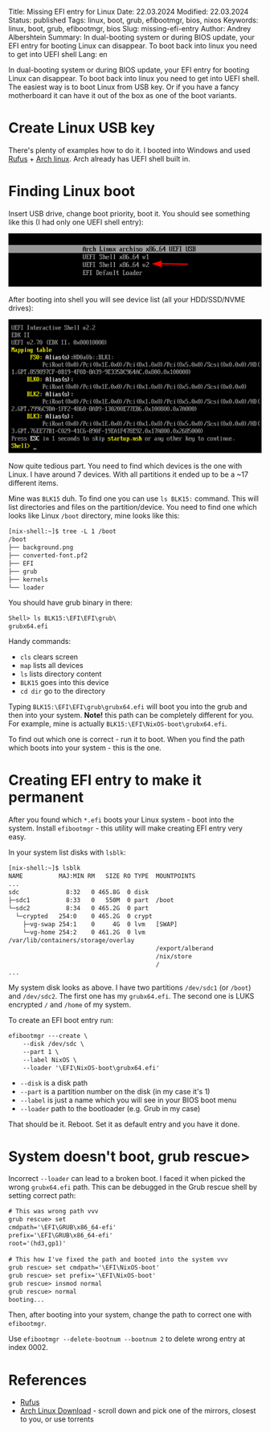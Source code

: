 Title: Missing EFI entry for Linux
Date: 22.03.2024
Modified: 22.03.2024
Status: published
Tags: linux, boot, grub, efibootmgr, bios, nixos
Keywords: linux, boot, grub, efibootmgr, bios
Slug: missing-efi-entry
Author: Andrey Albershtein
Summary: In dual-booting system or during BIOS update, your EFI entry for booting Linux can disappear. To boot back into linux you need to get into UEFI shell
Lang: en

In dual-booting system or during BIOS update, your EFI entry for booting Linux
can disappear. To boot back into linux you need to get into UEFI shell. The
easiest way is to boot Linux from USB key. Or if you have a fancy motherboard it
can have it out of the box as one of the boot variants.

# Create Linux USB key

There's plenty of examples how to do it. I booted into Windows and used
[Rufus][1] + [Arch linux][2]. Arch already has UEFI shell built in.

# Finding Linux boot

Insert USB drive, change boot priority, boot it. You should see something like
this (I had only one UEFI shell entry):

![Arch Linux USB key boot menu](images/arch-linux-boot-menu.png)

After booting into shell you will see device list (all your HDD/SSD/NVME
drives):

![UEFI shell - devices (screenshot taken from Wikipedia)](images/UEFI_shell_2.2_screenshot.png)

Now quite tedious part. You need to find which devices is the one with Linux. I
have around 7 devices. With all partitions it ended up to be a ~17 different
items.

Mine was `BLK15` duh. To find one you can use `ls BLK15:` command. This will
list directories and files on the partition/device. You need to find one which
looks like Linux `/boot` directory, mine looks like this:

```shell
[nix-shell:~]$ tree -L 1 /boot
/boot
├── background.png
├── converted-font.pf2
├── EFI
├── grub
├── kernels
└── loader
```

You should have grub binary in there:

```shell
Shell> ls BLK15:\EFI\EFI\grub\
grubx64.efi
```

Handy commands:

- `cls` clears screen
- `map` lists all devices
- `ls` lists directory content
- `BLK15` goes into this device
- `cd dir` go to the directory

Typing `BLK15:\EFI\EFI\grub\grubx64.efi` will boot you into the grub and
then into your system. **Note!** this path can be completely different for you.
For example, mine is actually `BLK15:\EFI\NixOS-boot\grubx64.efi`.

To find out which one is correct - run it to boot. When you find the path which
boots into your system - this is the one.

# Creating EFI entry to make it permanent

After you found which `*.efi` boots your Linux system - boot into the system.
Install `efibootmgr` - this utility will make creating EFI entry very easy.

In your system list disks with `lsblk`:

```shell
[nix-shell:~]$ lsblk
NAME          MAJ:MIN RM   SIZE RO TYPE  MOUNTPOINTS
...
sdc             8:32   0 465.8G  0 disk
├─sdc1          8:33   0   550M  0 part  /boot
└─sdc2          8:34   0 465.2G  0 part
  └─crypted   254:0    0 465.2G  0 crypt
    ├─vg-swap 254:1    0     4G  0 lvm   [SWAP]
    └─vg-home 254:2    0 461.2G  0 lvm   /var/lib/containers/storage/overlay
                                         /export/alberand
                                         /nix/store
                                         /
...
```

My system disk looks as above. I have two partitions `/dev/sdc1` (or `/boot`)
and `/dev/sdc2`. The first one has my `grubx64.efi`. The second one is LUKS
encrypted `/` and `/home` of my system.

To create an EFI boot entry run:

```shell
efibootmgr ---create \
    --disk /dev/sdc \
    --part 1 \
    --label NixOS \
    --loader '\EFI\NixOS-boot\grubx64.efi'
```

- `--disk` is a disk path
- `--part` is a partition number on the disk (in my case it's 1)
- `--label` is just a name which you will see in your BIOS boot menu
- `--loader` path to the bootloader (e.g. Grub in my case)

That should be it. Reboot. Set it as default entry and you have it done.

# System doesn't boot, grub rescue>

Incorrect `--loader` can lead to a broken boot. I faced it when picked the wrong
`grubx64.efi` path. This can be debugged in the Grub rescue shell by setting
correct path:

```shell
# This was wrong path vvv
grub rescue> set
cmdpath='\EFI\GRUB\x86_64-efi'
prefix='\EFI\GRUB\x86_64-efi'
root='(hd3,gp1)'

# This how I've fixed the path and booted into the system vvv
grub rescue> set cmdpath='\EFI\NixOS-boot'
grub rescue> set prefix='\EFI\NixOS-boot'
grub rescue> insmod normal
grub rescue> normal
booting...
```

Then, after booting into your system, change the path to correct one with
`efibootmgr`. 

Use `efibootmgr --delete-bootnum --bootnum 2` to delete wrong entry at index
0002.

# References

- [Rufus][1]
- [Arch Linux Download][2] - scroll down and pick one of the mirrors, closest to
  you, or use torrents

[1]: https://rufus.ie/en/
[2]: https://archlinux.org/download/
